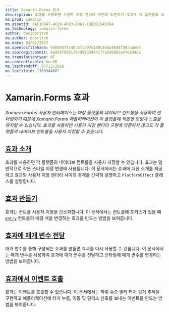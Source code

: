 ```yaml
---
title: Xamarin.Forms 효과
description: 효과를 사용하면 사용자 지정 렌더러 구현에 의존하지 않고도 각 플랫폼의 네이티브 컨트롤을 사용자 지정할 수 있습니다.
ms.prod: xamarin
ms.assetid: 8AF168A7-4CD9-4603-B961-15B8B1543784
ms.technology: xamarin-forms
author: davidbritch
ms.author: dabritch
ms.date: 03/01/2017
ms.openlocfilehash: 9d859377c40c6fca07e140c50da46d8f30aaae04
ms.sourcegitcommit: 6e955f6851794d58334d41f7a550d93a47e834d2
ms.translationtype: HT
ms.contentlocale: ko-KR
ms.lasthandoff: 07/12/2018
ms.locfileid: "38994460"
---
```

# <a name="xamarinforms-effects"></a>Xamarin.Forms 효과

_Xamarin.Forms 사용자 인터페이스는 대상 플랫폼의 네이티브 컨트롤을 사용하여 렌더링되기 때문에 Xamarin.Forms 애플리케이션이 각 플랫폼에 적합한 모양과 느낌을 유지할 수 있습니다. 효과를 사용하면 사용자 지정 렌더러 구현에 의존하지 않고도 각 플랫폼의 네이티브 컨트롤을 사용자 지정할 수 있습니다._

## <a name="introduction-to-effectsintroductionmd"></a>[효과 소개](introduction.md)

효과를 사용하면 각 플랫폼의 네이티브 컨트롤을 사용자 지정할 수 있습니다. 효과는 일반적으로 작은 스타일 지정 변경에 사용됩니다. 이 문서에서는 효과에 대한 소개를 제공하고 효과와 사용자 지정 렌더러 사이의 경계를 간략히 설명하고 `PlatformEffect` 클래스를 설명합니다.

## <a name="creating-an-effectcreatingmd"></a>[효과 만들기](creating.md)

효과는 컨트롤 사용자 지정을 간소화합니다. 이 문서에서는 컨트롤에 포커스가 있을 때 [`Entry`](xref:Xamarin.Forms.Entry) 컨트롤의 배경 색을 변경하는 효과를 만드는 방법을 보여줍니다.

## <a name="passing-parameters-to-an-effectpassing-parametersindexmd"></a>[효과에 매개 변수 전달](passing-parameters/index.md)

매개 변수를 통해 구성되는 효과를 만들면 효과를 다시 사용할 수 있습니다. 이 문서에서는 매개 변수를 사용하여 효과에 매개 변수를 전달하고 런타임에 매개 변수를 변경하는 방법을 보여줍니다.

## <a name="invoking-events-from-an-effecttouch-trackingmd"></a>[효과에서 이벤트 호출](touch-tracking.md)

효과는 이벤트를 호출할 수 있습니다. 이 문서에서는 하위 수준 멀티 터치 핑거 추적을 구현하고 애플리케이션에 터치 누름, 이동 및 릴리스 신호를 보내는 이벤트를 만드는 방법을 보여줍니다.
